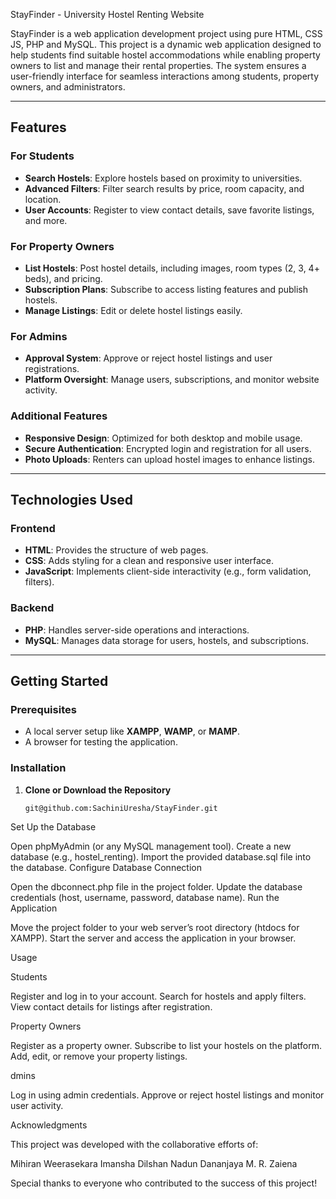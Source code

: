 StayFinder - University Hostel Renting Website 

StayFinder is a web application development project using pure HTML, CSS JS, PHP and MySQL. This project is a dynamic web application designed to help students find suitable hostel accommodations while enabling property owners to list and manage their rental properties. The system ensures a user-friendly interface for seamless interactions among students, property owners, and administrators.  

---

## Features  

### For Students  
- **Search Hostels**: Explore hostels based on proximity to universities.  
- **Advanced Filters**: Filter search results by price, room capacity, and location.  
- **User Accounts**: Register to view contact details, save favorite listings, and more.  

### For Property Owners  
- **List Hostels**: Post hostel details, including images, room types (2, 3, 4+ beds), and pricing.  
- **Subscription Plans**: Subscribe to access listing features and publish hostels.  
- **Manage Listings**: Edit or delete hostel listings easily.  

### For Admins  
- **Approval System**: Approve or reject hostel listings and user registrations.  
- **Platform Oversight**: Manage users, subscriptions, and monitor website activity.  

### Additional Features  
- **Responsive Design**: Optimized for both desktop and mobile usage.  
- **Secure Authentication**: Encrypted login and registration for all users.  
- **Photo Uploads**: Renters can upload hostel images to enhance listings.  

---

## Technologies Used  

### Frontend  
- **HTML**: Provides the structure of web pages.  
- **CSS**: Adds styling for a clean and responsive user interface.  
- **JavaScript**: Implements client-side interactivity (e.g., form validation, filters).  

### Backend  
- **PHP**: Handles server-side operations and interactions.  
- **MySQL**: Manages data storage for users, hostels, and subscriptions.  

---

## Getting Started  

### Prerequisites  
- A local server setup like **XAMPP**, **WAMP**, or **MAMP**.  
- A browser for testing the application.  

### Installation  

1. **Clone or Download the Repository**  
   ```bash  
   git@github.com:SachiniUresha/StayFinder.git
Set Up the Database

  Open phpMyAdmin (or any MySQL management tool).
  Create a new database (e.g., hostel_renting).
  Import the provided database.sql file into the database.
  Configure Database Connection

Open the dbconnect.php file in the project folder.
Update the database credentials (host, username, password, database name).
Run the Application

Move the project folder to your web server’s root directory (htdocs for XAMPP).
Start the server and access the application in your browser.

Usage

Students

Register and log in to your account.
Search for hostels and apply filters.
View contact details for listings after registration.

Property Owners

Register as a property owner.
Subscribe to list your hostels on the platform.
Add, edit, or remove your property listings.

dmins

Log in using admin credentials.
Approve or reject hostel listings and monitor user activity.

Acknowledgments

This project was developed with the collaborative efforts of:

Mihiran Weerasekara
Imansha Dilshan
Nadun Dananjaya
M. R. Zaiena

Special thanks to everyone who contributed to the success of this project!

